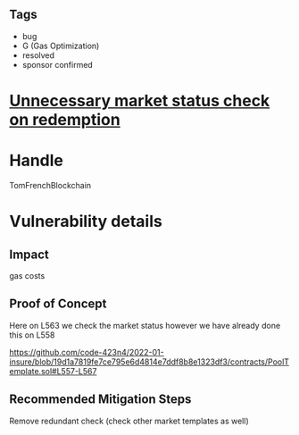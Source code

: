 ## Tags

- bug
- G (Gas Optimization)
- resolved
- sponsor confirmed

# [Unnecessary market status check on redemption](https://github.com/code-423n4/2022-01-insure-findings/issues/32) 

# Handle

TomFrenchBlockchain


# Vulnerability details

## Impact

gas costs

## Proof of Concept

Here on L563 we check the market status however we have already done this on L558

https://github.com/code-423n4/2022-01-insure/blob/19d1a7819fe7ce795e6d4814e7ddf8b8e1323df3/contracts/PoolTemplate.sol#L557-L567

## Recommended Mitigation Steps

Remove redundant check (check other market templates as well)

